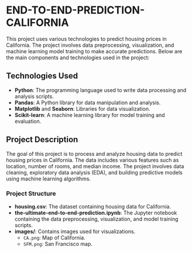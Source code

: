 # END-TO-END-PREDICTION-CALIFORNIA

This project uses various technologies to predict housing prices in California. The project involves data preprocessing, visualization, and machine learning model training to make accurate predictions. Below are the main components and technologies used in the project:

## Technologies Used
- **Python**: The programming language used to write data processing and analysis scripts.
- **Pandas**: A Python library for data manipulation and analysis.
- **Matplotlib** and **Seaborn**: Libraries for data visualization.
- **Scikit-learn**: A machine learning library for model training and evaluation.

## Project Description
The goal of this project is to process and analyze housing data to predict housing prices in California. The data includes various features such as location, number of rooms, and median income. The project involves data cleaning, exploratory data analysis (EDA), and building predictive models using machine learning algorithms.

### Project Structure
- **housing.csv**: The dataset containing housing data for California.
- **the-ultimate-end-to-end-prediction.ipynb**: The Jupyter notebook containing the data preprocessing, visualization, and model training scripts.
- **images/**: Contains images used for visualizations.
  - `CA.png`: Map of California.
  - `SFM.png`: San Francisco map.


